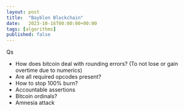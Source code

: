 ```yaml
---
layout: post
title:  "Bayblon Blockchain"
date:   2023-10-16T00:00:00+00:00
tags: [algorithms]
published: false
---
```


Qs
- How does bitcoin deal with rounding errors? (To not lose or gain overtime due to numerics)
- Are all required opcodes present?
- How to stop 100% burn?
- Accountable assertions
- Bitcoin ordinals?
- Amnesia attack

